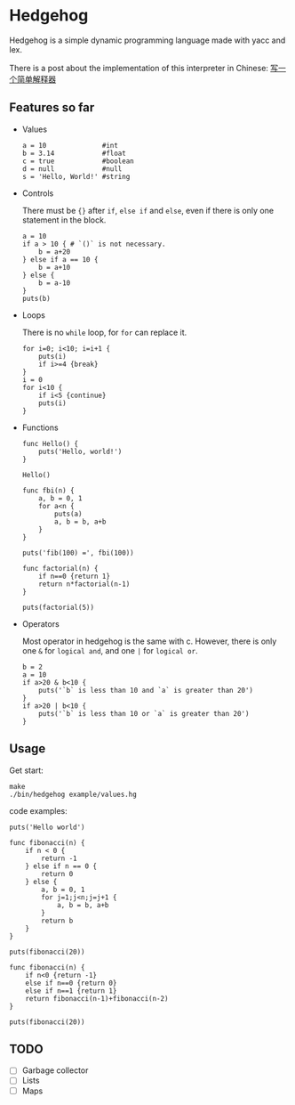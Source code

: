 # Hedgehog

Hedgehog is a simple dynamic programming language made with yacc and lex.

There is a post about the implementation of this interpreter in Chinese: [写一个简单解释器](https:#yangtau.me/programming-languages/simple-interpreter.html)

## Features so far

- Values

    ```
    a = 10              #int
    b = 3.14            #float
    c = true            #boolean
    d = null            #null
    s = 'Hello, World!' #string
    ```

- Controls

  There must be `{}` after `if`, `else if` and `else`, even if there is only one statement in the block.

    ```
    a = 10
    if a > 10 { # `()` is not necessary.
        b = a+20
    } else if a == 10 {
        b = a+10
    } else {
        b = a-10
    }
    puts(b)
    ```
- Loops

  There is no `while` loop, for `for` can replace it.

    ```
    for i=0; i<10; i=i+1 {
        puts(i)
        if i>=4 {break}
    }
    i = 0
    for i<10 {
        if i<5 {continue}
        puts(i)
    }
    ```
- Functions

    ```
    func Hello() {
        puts('Hello, world!')
    }
  
    Hello()
    ```
    ```
    func fbi(n) {
        a, b = 0, 1
        for a<n {
            puts(a)
            a, b = b, a+b
        }
    }
  
    puts('fib(100) =', fbi(100))
    ```
    ```
    func factorial(n) {
        if n==0 {return 1}
        return n*factorial(n-1)
    }
  
    puts(factorial(5))
    ```

- Operators
  
  Most operator in hedgehog is the same with c. However, there is only one `&` for `logical and`, and one `|` for `logical or`.
    ```
    b = 2
    a = 10
    if a>20 & b<10 {
        puts('`b` is less than 10 and `a` is greater than 20')
    }
    if a>20 | b<10 {
        puts('`b` is less than 10 or `a` is greater than 20')
    }
    ```


## Usage

Get start:
```
make
./bin/hedgehog example/values.hg
```

code examples:

```
puts('Hello world')
```

```
func fibonacci(n) {
    if n < 0 {
        return -1
    } else if n == 0 {
        return 0
    } else {
        a, b = 0, 1
        for j=1;j<n;j=j+1 {
            a, b = b, a+b
        }
        return b
    }
}

puts(fibonacci(20))

func fibonacci(n) {
    if n<0 {return -1}
    else if n==0 {return 0}
    else if n==1 {return 1}
    return fibonacci(n-1)+fibonacci(n-2)
}

puts(fibonacci(20))
```

## TODO

- [ ] Garbage collector
- [ ] Lists
- [ ] Maps
